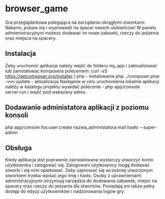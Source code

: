 # browser_game
 
Gra przeglądarkowa polegająca na zarządaniu okrągłymi stworkami. Nakarm, pobaw się i wyprowadź na spacer swoich ulubieńców! W panelu admienistracyjnym możesz dodawać im nowe zabawki, rzeczy do jedzenia oraz miejsca na spacery.

## Instalacja

Żeby uruchomić aplikacje należy wejść do folderu my_app i zaktualizować lub zainstalować komposera poleceniem:
curl -sS https://getcomposer.org/installer | php - instalowanie
php ../composer.phar -vvv update - aktualizacja
Następnie w celu uruchomienia lokalnie aplikacji należy w katalogu projektu wywołać polecenie - php app/console server:run i wejść pod wskazany adres.

Dodawanie administatora aplikacji z poziomu konsoli
---------------------------------------------------
 php app/console fos:user:create nazwa_administatora mail hasło --super-admin 
 
Obsługa
 -------
Kiedy aplikacja jest poprawnie zainstalowana wystarczy utworzyć konto użytkownika i zalogować się. Zalogowani użytkownicy mogą dodawać stworki i się nimi opiekować. Żeby zajmować się wcześniej utworzonym stworkiem trzeba wpisać jego imię i hasło.
Osoby z uprawnieniami administracyjnymi otrzymują narzędzia do dodowania zabawek, miejsc na spacery oraz rzeczy do jedzenia dla stworków. Posiadają oni także pełny dostęp do edycji użytkowników i nadzorowania logów gry.

